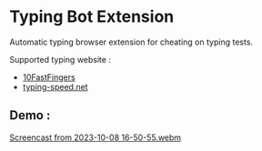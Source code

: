# Typing Bot Extension
Automatic typing browser extension for cheating on typing tests. 

Supported typing website :
- [10FastFingers](https://www.10FastFingers.com)
- [typing-speed.net](https://www.typing-speed.net)


Demo :
---
[Screencast from 2023-10-08 16-50-55.webm](https://github.com/judemont/Typing-Bot/assets/96385330/68776546-9bf6-4b5e-ab72-c981cb310275)
